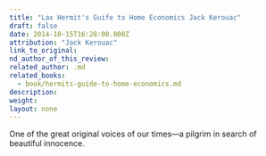 ```yaml
---
title: "Lax Hermit's Guife to Home Economics Jack Kerouac"
draft: false
date: 2014-10-15T16:28:00.000Z
attribution: "Jack Kerouac"
link_to_original:
nd_author_of_this_review:
related_author: .md
related_books:
  - book/hermits-guide-to-home-economics.md
description:
weight:
layout: none
---
```

One of the great original voices of our times—a pilgrim in search of beautiful innocence.

